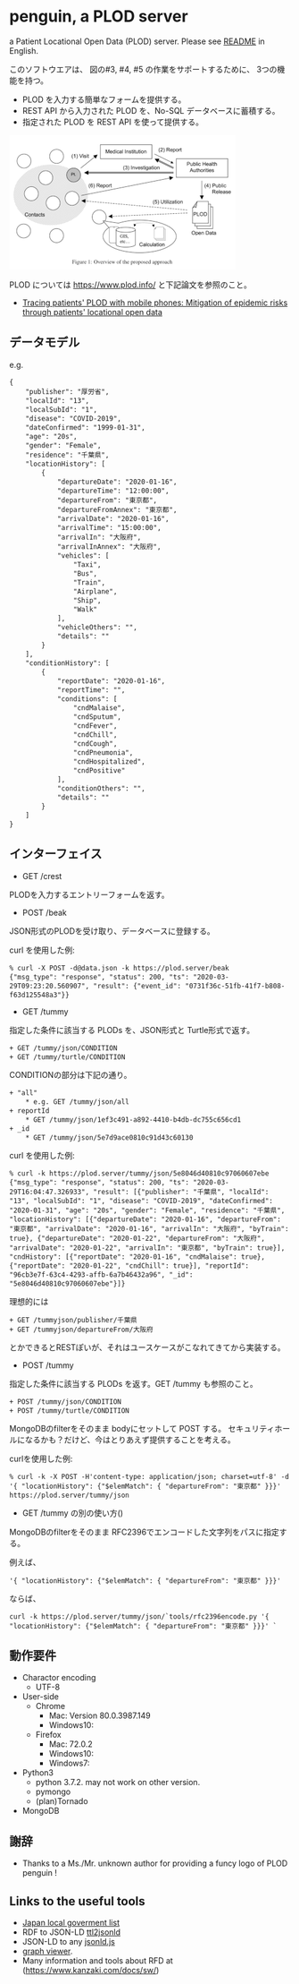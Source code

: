 penguin, a PLOD server
======================

a Patient Locational Open Data (PLOD) server.
Please see [README](README.en.md) in English.

このソフトウエアは、
図の#3, #4, #5 の作業をサポートするために、
3つの機能を持つ。

- PLOD を入力する簡単なフォームを提供する。
- REST API から入力された PLOD を、No-SQL データベースに蓄積する。
- 指定された PLOD を REST API を使って提供する。

![the overview of the proposed approach](PLOD-overview-proposed-approach.png)

PLOD については https://www.plod.info/ と下記論文を参照のこと。

- [Tracing patients' PLOD with mobile phones: Mitigation of epidemic risks through patients' locational open data](https://arxiv.org/abs/2003.06199)

## データモデル

e.g.

```
{
    "publisher": "厚労省",
    "localId": "13",
    "localSubId": "1",
    "disease": "COVID-2019",
    "dateConfirmed": "1999-01-31",
    "age": "20s",
    "gender": "Female",
    "residence": "千葉県",
    "locationHistory": [
        {
            "departureDate": "2020-01-16",
            "departureTime": "12:00:00",
            "departureFrom": "東京都",
            "departureFromAnnex": "東京都",
            "arrivalDate": "2020-01-16",
            "arrivalTime": "15:00:00",
            "arrivalIn": "大阪府",
            "arrivalInAnnex": "大阪府",
            "vehicles": [
                "Taxi",
                "Bus",
                "Train",
                "Airplane",
                "Ship",
                "Walk"
            ],
            "vehicleOthers": "",
            "details": ""
        }
    ],
    "conditionHistory": [
        {
            "reportDate": "2020-01-16",
            "reportTime": "",
            "conditions": [
                "cndMalaise",
                "cndSputum",
                "cndFever",
                "cndChill",
                "cndCough",
                "cndPneumonia",
                "cndHospitalized",
                "cndPositive"
            ],
            "conditionOthers": "",
            "details": ""
        }
    ]
}
```

## インターフェイス

- GET /crest

PLODを入力するエントリーフォームを返す。

- POST /beak

JSON形式のPLODを受け取り、データベースに登録する。

curl を使用した例:

```
% curl -X POST -d@data.json -k https://plod.server/beak
{"msg_type": "response", "status": 200, "ts": "2020-03-29T09:23:20.560907", "result": {"event_id": "0731f36c-51fb-41f7-b808-f63d125548a3"}}
```

- GET /tummy

指定した条件に該当する PLODs を、JSON形式と Turtle形式で返す。

    + GET /tummy/json/CONDITION
    + GET /tummy/turtle/CONDITION

CONDITIONの部分は下記の通り。

    + "all"
        * e.g. GET /tummy/json/all
    + reportId
        * GET /tummy/json/1ef3c491-a892-4410-b4db-dc755c656cd1
    + _id
        * GET /tummy/json/5e7d9ace0810c91d43c60130

curl を使用した例:

```
% curl -k https://plod.server/tummy/json/5e8046d40810c97060607ebe
{"msg_type": "response", "status": 200, "ts": "2020-03-29T16:04:47.326933", "result": [{"publisher": "千葉県", "localId": "13", "localSubId": "1", "disease": "COVID-2019", "dateConfirmed": "2020-01-31", "age": "20s", "gender": "Female", "residence": "千葉県", "locationHistory": [{"departureDate": "2020-01-16", "departureFrom": "東京都", "arrivalDate": "2020-01-16", "arrivalIn": "大阪府", "byTrain": true}, {"departureDate": "2020-01-22", "departureFrom": "大阪府", "arrivalDate": "2020-01-22", "arrivalIn": "東京都", "byTrain": true}], "cndHistory": [{"reportDate": "2020-01-16", "cndMalaise": true}, {"reportDate": "2020-01-22", "cndChill": true}], "reportId": "96cb3e7f-63c4-4293-affb-6a7b46432a96", "_id": "5e8046d40810c97060607ebe"}]}
```

理想的には

    + GET /tummyjson/publisher/千葉県
    + GET /tummyjson/departureFrom/大阪府

とかできるとRESTぽいが、それはユースケースがこなれてきてから実装する。

- POST /tummy

指定した条件に該当する PLODs を返す。GET /tummy も参照のこと。

    + POST /tummy/json/CONDITION
    + POST /tummy/turtle/CONDITION

MongoDBのfilterをそのまま bodyにセットして POST する。
セキュリティホールになるかも？だけど、今はとりあえず提供することを考える。

curlを使用した例:

```
% curl -k -X POST -H'content-type: application/json; charset=utf-8' -d '{ "locationHistory": {"$elemMatch": { "departureFrom": "東京都" }}}' https://plod.server/tummy/json
```

- GET /tummy の別の使い方()

MongoDBのfilterをそのまま RFC2396でエンコードした文字列をパスに指定する。

例えば、

    '{ "locationHistory": {"$elemMatch": { "departureFrom": "東京都" }}}'

ならば、

```
curl -k https://plod.server/tummy/json/`tools/rfc2396encode.py '{ "locationHistory": {"$elemMatch": { "departureFrom": "東京都" }}}' `
```

## 動作要件

- Charactor encoding
    + UTF-8
- User-side
    + Chrome
        * Mac: Version 80.0.3987.149
        * Windows10:
    + Firefox
        * Mac: 72.0.2
        * Windows10:
        * Windows7:
- Python3
    + python 3.7.2.  may not work on other version.
    + pymongo
    + (plan)Tornado
- MongoDB

## 謝辞

- Thanks to a Ms./Mr. unknown author for providing a funcy logo of PLOD penguin !

## Links to the useful tools

- [Japan local goverment list](https://www.soumu.go.jp/denshijiti/code.html)
- RDF to JSON-LD [ttl2jsonld](https://frogcat.github.io/ttl2jsonld/demo/a)
- JSON-LD to any [jsonld.js](https://github.com/digitalbazaar/jsonld.js)
- [graph viewer](https://www.kanzaki.com/works/2009/pub/graph-draw).
- Many information and tools about RFD at (https://www.kanzaki.com/docs/sw/)

